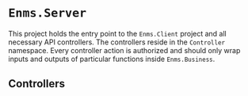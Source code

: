 # `Enms.Server`

This project holds the entry point to the `Enms.Client` project and all
necessary API controllers. The controllers reside in the `Controller` namespace.
Every controller action is authorized and should only wrap inputs and outputs of
particular functions inside `Enms.Business`.

## Controllers
